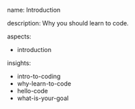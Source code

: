 name: Introduction

description: Why you should learn to code.

aspects:
  - introduction

insights:
  - intro-to-coding
  - why-learn-to-code
  - hello-code
  - what-is-your-goal
